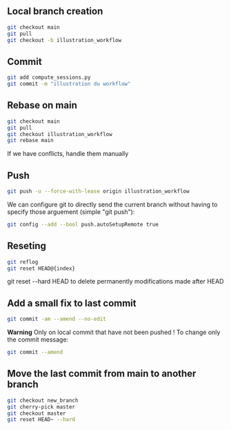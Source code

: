 ## Local branch creation
``` bash
git checkout main
git pull
git checkout -b illustration_workflow
```
## Commit 
``` bash
git add compute_sessions.py
git commit -m "illustration du workflow"
```

## Rebase on main
``` bash
git checkout main
git pull
git checkout illustration_workflow
git rebase main
```
If we have conflicts, handle them manually

## Push
``` bash
git push -u --force-with-lease origin illustration_workflow
```
We can configure git to directly send the current branch without having to specify those arguement (simple "git push"):  

``` bash
git config --add --bool push.autoSetupRemote true
```

## Reseting
``` bash
git reflog
git reset HEAD@{index}
```
git reset --hard HEAD to delete permanently modifications made after HEAD

## Add a small fix to last commit
``` bash
git commit -am --amend --no-edit
```
**Warning** Only on local commit that have not been pushed !
To change only the commit message:  

``` bash
git commit --amend
```

## Move the last commit from main to another branch
``` bash
git checkout new_branch
git cherry-pick master
git checkout master
git reset HEAD~ --hard
```
